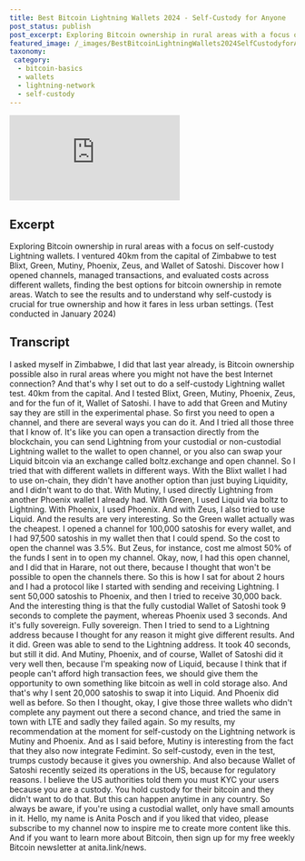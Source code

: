 ```yaml
---
title: Best Bitcoin Lightning Wallets 2024 - Self-Custody for Anyone
post_status: publish
post_excerpt: Exploring Bitcoin ownership in rural areas with a focus on self-custody Lightning wallets.
featured_image: /_images/BestBitcoinLightningWallets2024SelfCustodyforAnyone.jpg
taxonomy:
 category:
  - bitcoin-basics
  - wallets
  - lightning-network
  - self-custody
---
```


<iframe src="https://player.vimeo.com/video/1020830204?badge=0&amp;autopause=0&amp;player_id=0&amp;app_id=58479" frameborder="0" allow="autoplay; fullscreen; picture-in-picture; clipboard-write; encrypted-media" title="Best Bitcoin Lightning Wallets 2024 - Self-Custody for Anyone"></iframe>

<div style="margin-bottom:30px;"></div>

## Excerpt

Exploring Bitcoin ownership in rural areas with a focus on self-custody Lightning wallets. I ventured 40km from the capital of Zimbabwe to test Blixt, Green, Mutiny, Phoenix, Zeus, and Wallet of Satoshi. Discover how I opened channels, managed transactions, and evaluated costs across different wallets, finding the best options for bitcoin ownership in remote areas. Watch to see the results and to understand why self-custody is crucial for true ownership and how it fares in less urban settings. (Test conducted in January 2024)

## Transcript

I asked myself in Zimbabwe, I did that last year already, is Bitcoin ownership possible also in rural areas where you might not have the best Internet connection? And that's why I set out to do a self-custody Lightning wallet test. 40km from the capital. And I tested Blixt, Green, Mutiny, Phoenix, Zeus, and for the fun of it, Wallet of Satoshi. I have to add that Green and Mutiny say they are still in the experimental phase. So first you need to open a channel, and there are several ways you can do it. And I tried all those three that I know of. It's like you can open a transaction directly from the blockchain, you can send Lightning from your custodial or non-custodial Lightning wallet to the wallet to open channel, or you also can swap your Liquid bitcoin via an exchange called boltz.exchange and open channel. So I tried that with different wallets in different ways. With the Blixt wallet I had to use on-chain, they didn't have another option than just buying Liquidity, and I didn't want to do that. With Mutiny, I used directly Lightning from another Phoenix wallet I already had. With Green, I used Liquid via boltz to Lightning. With Phoenix, I used Phoenix. And with Zeus, I also tried to use Liquid. And the results are very interesting. So the Green wallet actually was the cheapest. I opened a channel for 100,000 satoshis for every wallet, and I had 97,500 satoshis in my wallet then that I could spend. So the cost to open the channel was 3.5%. But Zeus, for instance, cost me almost 50% of the funds I sent in to open my channel. Okay, now, I had this open channel, and I did that in Harare, not out there, because I thought that won't be possible to open the channels there. So this is how I sat for about 2 hours and I had a protocol like I started with sending and receiving Lightning. I sent 50,000 satoshis to Phoenix, and then I tried to receive 30,000 back. And the interesting thing is that the fully custodial Wallet of Satoshi took 9 seconds to complete the payment, whereas Phoenix used 3 seconds. And it's fully sovereign. Fully sovereign. Then I tried to send to a Lightning address because I thought for any reason it might give different results. And it did. Green was able to send to the Lightning address. It took 40 seconds, but still it did. And Mutiny, Phoenix, and of course, Wallet of Satoshi did it very well then, because I'm speaking now of Liquid, because I think that if people can't afford high transaction fees, we should give them the opportunity to own something like bitcoin as well in cold storage also. And that's why I sent 20,000 satoshis to swap it into Liquid. And Phoenix did well as before. So then I thought, okay, I give those three wallets who didn't complete any payment out there a second chance, and tried the same in town with LTE and sadly they failed again. So my results, my recommendation at the moment for self-custody on the Lightning network is Mutiny and Phoenix. And as I said before, Mutiny is interesting from the fact that they also now integrate Fedimint. So self-custody, even in the test, trumps custody because it gives you ownership. And also because Wallet of Satoshi recently seized its operations in the US, because for regulatory reasons. I believe the US authorities told them you must KYC your users because you are a custody. You hold custody for their bitcoin and they didn't want to do that. But this can happen anytime in any country. So always be aware, if you're using a custodial wallet, only have small amounts in it. Hello, my name is Anita Posch and if you liked that video, please subscribe to my channel now to inspire me to create more content like this. And if you want to learn more about Bitcoin, then sign up for my free weekly Bitcoin newsletter at anita.link/news.